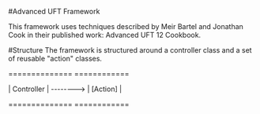 #Advanced UFT Framework

This framework uses techniques described by Meir Bartel and Jonathan Cook in their published work: Advanced UFT 12 Cookbook.

#Structure
The framework is structured around a controller class and a set of reusable "action" classes.

==============           ============

| Controller | --------> | [Action] |

==============           ============
